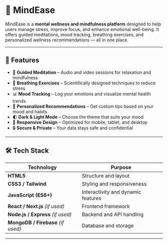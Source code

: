 # 🧠 MindEase

MindEase is a **mental wellness and mindfulness platform** designed to help users manage stress, improve focus, and enhance emotional well-being. It offers guided meditations, mood tracking, breathing exercises, and personalized wellness recommendations — all in one place.

---

## 🌟 Features

- 🧘 **Guided Meditation** – Audio and video sessions for relaxation and mindfulness  
- 🌿 **Breathing Exercises** – Scientifically designed techniques to reduce stress  
- 📊 **Mood Tracking** – Log your emotions and visualize mental health trends  
- 🎯 **Personalized Recommendations** – Get custom tips based on your mood and habits  
- 🌓 **Dark & Light Mode** – Choose the theme that suits your mood  
- 📱 **Responsive Design** – Optimized for mobile, tablet, and desktop  
- 🔒 **Secure & Private** – Your data stays safe and confidential  

---

## 🛠️ Tech Stack

| **Technology**   | **Purpose**              |
|-------------------|--------------------------|
| **HTML5**         | Structure and layout    |
| **CSS3 / Tailwind** | Styling and responsiveness |
| **JavaScript (ES6+)** | Interactivity and dynamic features |
| **React / Next.js** *(if used)* | Frontend framework |
| **Node.js / Express** *(if used)* | Backend and API handling |
| **MongoDB / Firebase** *(if used)* | Database and storage |

---


